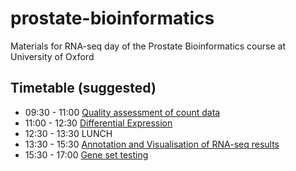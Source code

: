 # prostate-bioinformatics
Materials for RNA-seq day of the Prostate Bioinformatics course at University of Oxford

## Timetable (suggested)

- 09:30 - 11:00 [Quality assessment of count data](rna-seq-preprocessing.Rmd)
- 11:00 - 12:30 [Differential Expression](rna-seq-de.Rmd)
- 12:30 - 13:30 LUNCH
- 13:30 - 15:30 [Annotation and Visualisation of RNA-seq results](rna-seq-annotation-visualisation.Rmd)
- 15:30 - 17:00 [Gene set testing]()
